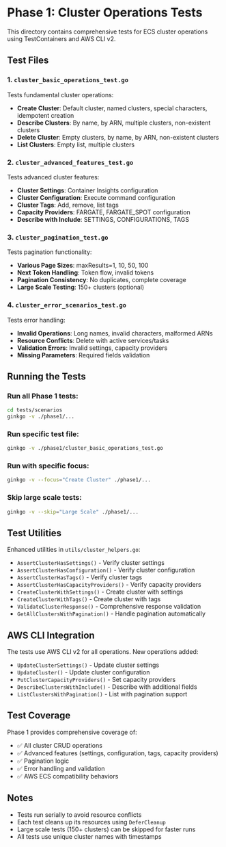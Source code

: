 # Phase 1: Cluster Operations Tests

This directory contains comprehensive tests for ECS cluster operations using TestContainers and AWS CLI v2.

## Test Files

### 1. `cluster_basic_operations_test.go`
Tests fundamental cluster operations:
- **Create Cluster**: Default cluster, named clusters, special characters, idempotent creation
- **Describe Clusters**: By name, by ARN, multiple clusters, non-existent clusters
- **Delete Cluster**: Empty clusters, by name, by ARN, non-existent clusters
- **List Clusters**: Empty list, multiple clusters

### 2. `cluster_advanced_features_test.go`
Tests advanced cluster features:
- **Cluster Settings**: Container Insights configuration
- **Cluster Configuration**: Execute command configuration
- **Cluster Tags**: Add, remove, list tags
- **Capacity Providers**: FARGATE, FARGATE_SPOT configuration
- **Describe with Include**: SETTINGS, CONFIGURATIONS, TAGS

### 3. `cluster_pagination_test.go`
Tests pagination functionality:
- **Various Page Sizes**: maxResults=1, 10, 50, 100
- **Next Token Handling**: Token flow, invalid tokens
- **Pagination Consistency**: No duplicates, complete coverage
- **Large Scale Testing**: 150+ clusters (optional)

### 4. `cluster_error_scenarios_test.go`
Tests error handling:
- **Invalid Operations**: Long names, invalid characters, malformed ARNs
- **Resource Conflicts**: Delete with active services/tasks
- **Validation Errors**: Invalid settings, capacity providers
- **Missing Parameters**: Required fields validation

## Running the Tests

### Run all Phase 1 tests:
```bash
cd tests/scenarios
ginkgo -v ./phase1/...
```

### Run specific test file:
```bash
ginkgo -v ./phase1/cluster_basic_operations_test.go
```

### Run with specific focus:
```bash
ginkgo -v --focus="Create Cluster" ./phase1/...
```

### Skip large scale tests:
```bash
ginkgo -v --skip="Large Scale" ./phase1/...
```

## Test Utilities

Enhanced utilities in `utils/cluster_helpers.go`:
- `AssertClusterHasSettings()` - Verify cluster settings
- `AssertClusterHasConfiguration()` - Verify cluster configuration
- `AssertClusterHasTags()` - Verify cluster tags
- `AssertClusterHasCapacityProviders()` - Verify capacity providers
- `CreateClusterWithSettings()` - Create cluster with settings
- `CreateClusterWithTags()` - Create cluster with tags
- `ValidateClusterResponse()` - Comprehensive response validation
- `GetAllClustersWithPagination()` - Handle pagination automatically

## AWS CLI Integration

The tests use AWS CLI v2 for all operations. New operations added:
- `UpdateClusterSettings()` - Update cluster settings
- `UpdateCluster()` - Update cluster configuration
- `PutClusterCapacityProviders()` - Set capacity providers
- `DescribeClustersWithInclude()` - Describe with additional fields
- `ListClustersWithPagination()` - List with pagination support

## Test Coverage

Phase 1 provides comprehensive coverage of:
- ✅ All cluster CRUD operations
- ✅ Advanced features (settings, configuration, tags, capacity providers)
- ✅ Pagination logic
- ✅ Error handling and validation
- ✅ AWS ECS compatibility behaviors

## Notes

- Tests run serially to avoid resource conflicts
- Each test cleans up its resources using `DeferCleanup`
- Large scale tests (150+ clusters) can be skipped for faster runs
- All tests use unique cluster names with timestamps